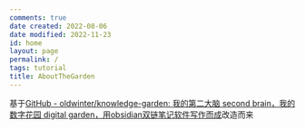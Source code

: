 ```yaml
---
comments: true
date created: 2022-08-06
date modified: 2022-11-23
id: home
layout: page
permalink: /
tags: tutorial
title: AboutTheGarden
---
```


基于[GitHub - oldwinter/knowledge-garden: 我的第二大脑 second brain，我的数字花园 digital garden，用obsidian双链笔记软件写作而成](https://github.com/oldwinter/knowledge-garden)改造而来
